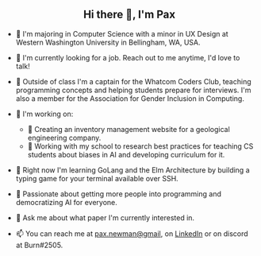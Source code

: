 <h2 align=center> Hi there 👋, I'm Pax </h2>

- 🏫 I'm majoring in Computer Science with a minor in UX Design at Western Washington University in Bellingham, WA, USA.

- 💼 I'm currently looking for a job. Reach out to me anytime, I'd love to talk!

- 🤝 Outside of class I'm a captain for the Whatcom Coders Club, teaching programming concepts and helping students prepare for interviews. I'm also a member for the Association for Gender Inclusion in Computing.

- 🔭 I'm working on:
    - 🌲 Creating an inventory management website for a geological engineering company.
    - 🍎 Working with my school to research best practices for teaching CS students about biases in AI and developing curriculum for it.

- 🌱 Right now I'm learning GoLang and the Elm Architecture by building a typing game for your terminal available over SSH.

- 💛 Passionate about getting more people into programming and democratizing AI for everyone.

- 💬 Ask me about what paper I'm currently interested in.

- 📫 You can reach me at [pax.newman@gmail](mailto:pax.newman@gmail.com), on [LinkedIn](https://www.linkedin.com/in/patrick-newman-61a252155/) or on discord at Burn#2505.

<!--
**Pax-Newman/Pax-Newman** is a ✨ _special_ ✨ repository because its `README.md` (this file) appears on your GitHub profile.

Here are some ideas to get you started:

- 🔭 I’m currently working on:
    - 🌲 Creating an inventory management website for a geological engineering company
    - 🍎 Researching how to teach CS students about Biases in AI and developing curriculum for it.
- 🌱 I’m currently learning GoLang by 
- 👯 I’m looking to collaborate on ...
- 🤔 I’m looking for help with ...
- 💬 Ask me about ...
- 📫 How to reach me: ...
- 😄 Pronouns: ...
- ⚡ Fun fact: ...
-->
